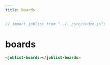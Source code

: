 ```yaml
---
title: boards
---
```

```js
// import joblist from "../../src/index.js";
```
# boards
```html
<joblist-boards></joblist-boards>
```
<joblist-boards></joblist-boards>
